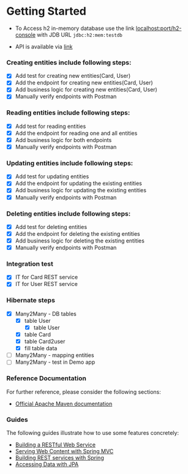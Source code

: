 # Getting Started

* To Access h2 in-memory database use the link [localhost:port/h2-console](http://localhost:port/h2-console) with JDB URL `jdbc:h2:mem:testdb`

* API is available via [link](http://localhost:port/swagger-ui.html#)

### Creating entities include following steps:
- [X] Add test for creating new entities(Card, User)
- [X] Add the endpoint for creating new entities(Card, User)
- [X] Add business logic for creating new entities(Card, User)
- [X] Manually verify endpoints with Postman

### Reading entities include following steps:
- [X] Add test for reading entities
- [X] Add the endpoint for reading one and all entities
- [X] Add business logic for both endpoints
- [X] Manually verify endpoints with Postman

### Updating entities include following steps:
- [X] Add test for updating entities
- [X] Add the endpoint for updating the existing entities
- [X] Add business logic for updating the existing entities
- [X] Manually verify endpoints with Postman

### Deleting entities include following steps:
- [X] Add test for deleting entities
- [X] Add the endpoint for deleting the existing entities
- [X] Add business logic for deleting the existing entities
- [X] Manually verify endpoints with Postman

### Integration test
- [X] IT for Card REST service
- [X] IT for User REST service

### Hibernate steps
- [X] Many2Many - DB tables
  * [X] table User
    * [X] table User
  * [X] table Card
  * [X] table Card2user
  * [X] fill table data
- [ ] Many2Many - mapping entities
- [ ] Many2Many - test in Demo app

### Reference Documentation

For further reference, please consider the following sections:

* [Official Apache Maven documentation](https://maven.apache.org/guides/index.html)

### Guides
The following guides illustrate how to use some features concretely:

* [Building a RESTful Web Service](https://spring.io/guides/gs/rest-service/)
* [Serving Web Content with Spring MVC](https://spring.io/guides/gs/serving-web-content/)
* [Building REST services with Spring](https://spring.io/guides/tutorials/bookmarks/)
* [Accessing Data with JPA](https://spring.io/guides/gs/accessing-data-jpa/)

